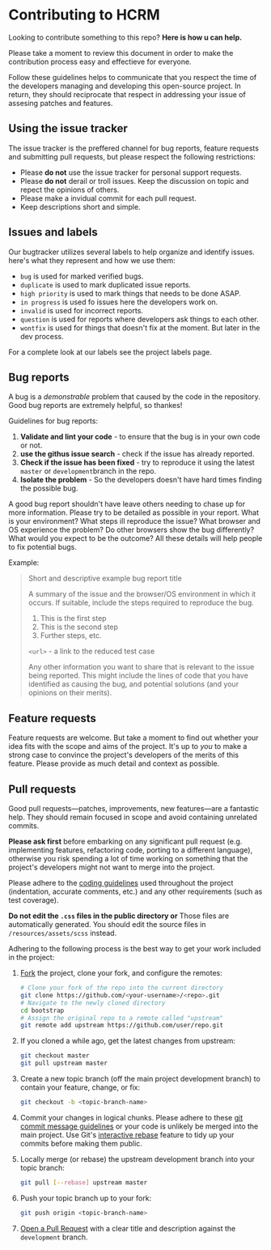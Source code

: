# Contributing to HCRM

Looking to contribute something to this repo? **Here is how u can help.**

Please take a moment to review this document in order to make the contribution process
easy and effectieve for everyone. 

Follow these guidelines helps to communicate that you respect the time of the developers 
managing and developing this open-source project. In return, they should reciprocate that respect
in addressing your issue of assesing patches and features. 

## Using the issue tracker 

The issue tracker is the preffered channel for bug reports, feature requests and submitting pull requests, 
but please respect the following restrictions: 

- Please **do not** use the issue tracker for personal support requests. 
- Please **do not** derail or troll issues. Keep the discussion on topic and repect the opinions of others. 
- Please make a invidual commit for each pull request. 
- Keep descriptions short and simple. 

## Issues and labels 

Our bugtracker utilizes several labels to help organize and identify issues. 
here's what they represent and how we use them: 

- `bug` is used for marked verified bugs. 
- `duplicate` is used to mark duplicated issue reports. 
- `high priority` is used to mark things that needs to be done ASAP. 
- `in progress` is used fo issues here the developers work on. 
- `invalid` is used for incorrect reports. 
- `question` is used for reports where developers ask things to each other. 
- `wontfix` is used for things that doesn't fix at the moment. But later in the dev process. 

For a complete look at our labels see the project labels page. 

## Bug reports 

A bug is a *demonstrable* problem that caused by the code in the repository. 
Good bug reports are extremely helpful, so thankes!

Guidelines for bug reports: 

1. **Validate and lint your code** - to ensure that the bug is in your own code or not. 
2. **use the githus issue search** - check if the issue has already reported. 
3. **Check if the issue has been fixed** - try to reproduce it using the latest `master` or `development`branch in the repo. 
4. **Isolate the problem** - So the developers doesn't have hard times finding the possible bug. 
 
A good bug report shouldn't have leave others needing to chase up for more information. 
Please try to be detailed as possible in your report. What is your environment? What steps ill reproduce the issue? 
What browser and OS experience the problem? Do other browsers show the bug differently? What would you expect to be the outcome? 
All these details will help people to fix potential bugs. 

Example:

> Short and descriptive example bug report title
>
> A summary of the issue and the browser/OS environment in which it occurs. If
> suitable, include the steps required to reproduce the bug.
>
> 1. This is the first step
> 2. This is the second step
> 3. Further steps, etc.
>
> `<url>` - a link to the reduced test case
>
> Any other information you want to share that is relevant to the issue being
> reported. This might include the lines of code that you have identified as
> causing the bug, and potential solutions (and your opinions on their
> merits).

## Feature requests

Feature requests are welcome. But take a moment to find out whether your idea
fits with the scope and aims of the project. It's up to *you* to make a strong
case to convince the project's developers of the merits of this feature. Please
provide as much detail and context as possible.


## Pull requests

Good pull requests—patches, improvements, new features—are a fantastic
help. They should remain focused in scope and avoid containing unrelated
commits.

**Please ask first** before embarking on any significant pull request (e.g.
implementing features, refactoring code, porting to a different language),
otherwise you risk spending a lot of time working on something that the
project's developers might not want to merge into the project.

Please adhere to the [coding guidelines](#code-guidelines) used throughout the
project (indentation, accurate comments, etc.) and any other requirements
(such as test coverage).

**Do not edit the `.css` files in the public directory or** Those files are automatically generated. You should edit the
source files in `/resources/assets/scss` instead.

Adhering to the following process is the best way to get your work
included in the project:

1. [Fork](https://help.github.com/fork-a-repo/) the project, clone your fork,
   and configure the remotes:

   ```bash
   # Clone your fork of the repo into the current directory
   git clone https://github.com/<your-username>/<repo>.git
   # Navigate to the newly cloned directory
   cd bootstrap
   # Assign the original repo to a remote called "upstream"
   git remote add upstream https://github.com/user/repo.git
   ```

2. If you cloned a while ago, get the latest changes from upstream:

   ```bash
   git checkout master
   git pull upstream master
   ```

3. Create a new topic branch (off the main project development branch) to
   contain your feature, change, or fix:

   ```bash
   git checkout -b <topic-branch-name>
   ```

4. Commit your changes in logical chunks. Please adhere to these [git commit
   message guidelines](http://tbaggery.com/2008/04/19/a-note-about-git-commit-messages.html)
   or your code is unlikely be merged into the main project. Use Git's
   [interactive rebase](https://help.github.com/articles/interactive-rebase)
   feature to tidy up your commits before making them public.

5. Locally merge (or rebase) the upstream development branch into your topic branch:

   ```bash
   git pull [--rebase] upstream master
   ```

6. Push your topic branch up to your fork:

   ```bash
   git push origin <topic-branch-name>
   ```

7. [Open a Pull Request](https://help.github.com/articles/using-pull-requests/)
    with a clear title and description against the `development` branch.